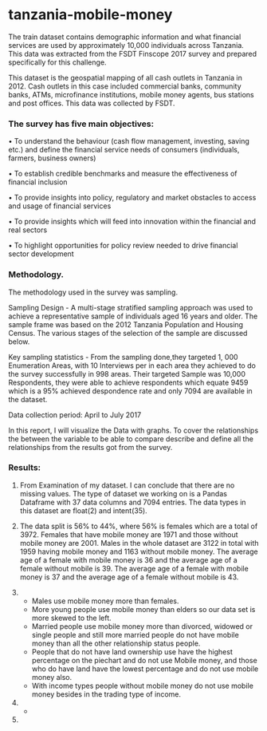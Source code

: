 # tanzania-mobile-money

The train dataset contains demographic information and what financial services are used by approximately 10,000 individuals 
across Tanzania. This data was extracted from the FSDT Finscope 2017 survey and prepared specifically for this challenge. 

This dataset is the geospatial mapping of all cash outlets in Tanzania in 2012. Cash outlets in this case included commercial 
banks, community banks, ATMs, microfinance institutions, mobile money agents, bus stations and post offices. This data was 
collected by FSDT.

### The survey has five main objectives:

• To understand the behaviour (cash flow management, investing, saving etc.) and define
the financial service needs of consumers (individuals, farmers, business owners)

• To establish credible benchmarks and measure the effectiveness of financial inclusion

• To provide insights into policy, regulatory and market obstacles to access and usage
of financial services

• To provide insights which will feed into innovation within the financial and real sectors

• To highlight opportunities for policy review needed to drive financial sector
development 

### Methodology.

The methodology used in the survey was sampling.

Sampling Design - A multi-stage stratified sampling approach was used to achieve a representative sample
of individuals aged 16 years and older. The sample frame was based on the 2012 Tanzania
Population and Housing Census. The various stages of the selection of the sample are
discussed below.

Key sampling statistics - From the sampling done,they targeted 1, 000 Enumeration Areas, with 10 Interviews per in each area
they achieved to do the survey successfully in 998 areas. Their targeted Sample was 10,000 Respondents, 
they were able to achieve respondents which equate 9459 which is a 95% achieved despondence rate and only 7094 are available 
in the dataset. 

Data collection period: April to July 2017

In this report, I will visualize the Data with graphs. To cover the relationships the between the variable to be able to compare describe and define all the relationships from the results got from the survey.

### Results:

1. From Examination of my dataset. I can conclude that there are no missing values. The type of dataset we working on is a Pandas Dataframe with 37 data columns and 7094 entries. The data types in this dataset are float(2) and intent(35).

2. The data split is 56% to 44%, where 56% is females which are a total of 3972. Females that have mobile money are 1971 and those without mobile money are 2001. Males in the whole dataset are 3122 in total with 1959 having mobile money and 1163 without mobile money. The average age of a female with mobile money is 36 and the average age of a female without mobile is 39. The average age of a female with mobile money is 37 and the average age of a female without mobile is 43. 

3. - Males use mobile money more than females.
   - More young people use mobile money than elders so our data 	set is more skewed to the left.
   - Married people use mobile money more than divorced, widowed 	or single people and still more married people do not have 	mobile money than all the other relationship status people.
   - People that do not have land ownership use have the highest 	percentage on the piechart and do not use Mobile money, 		and those who do have land have the lowest percentage and 	do not use mobile money also.
   - With income types people without mobile money do not use 		mobile money besides in the trading type of income.

4. - 

5.


